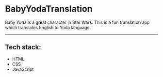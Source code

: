 # BabyYodaTranslation

Baby Yoda is a great character in Star Wars. This is a fun translation app which translates English to Yoda language.

---
## Tech stack:
* HTML
* CSS
* JavaScript
